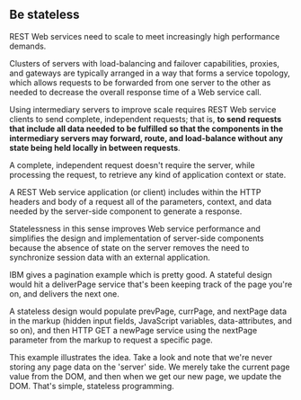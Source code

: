 ## Be stateless

REST Web services need to scale to meet increasingly high performance
demands. 

Clusters of servers with load-balancing and failover
capabilities, proxies, and gateways are typically arranged in a way
that forms a service topology, which allows requests to be forwarded
from one server to the other as needed to decrease the overall
response time of a Web service call. 

Using intermediary servers to
improve scale requires REST Web service clients to send complete,
independent requests; that is, **to send requests that include all
data needed to be fulfilled so that the components in the intermediary
servers may forward, route, and load-balance without any state being
held locally in between requests**.

A complete, independent request doesn't require the server, while
processing the request, to retrieve any kind of application context
or state. 

A REST Web service application (or client) includes within
the HTTP headers and body of a request all of the parameters,
context, and data needed by the server-side component to generate
a response. 

Statelessness in this sense improves Web service
performance and simplifies the design and implementation of server-side
components because the absence of state on the server removes the
need to synchronize session data with an external application.

IBM gives a pagination example which is pretty good. A stateful
design would hit a deliverPage service that's been keeping track
of the page you're on, and delivers the next one. 

A stateless design
would populate prevPage, currPage, and nextPage data in the markup
(hidden input fields, JavaScript variables, data-attributes, and
so on), and then HTTP GET a newPage service using the nextPage
parameter from the markup to request a specific page.

This example illustrates the idea.
Take a look and note that we're never storing any page data
on the 'server' side. We merely take the current page value from
the DOM, and then when we get our new page, we update the DOM.
That's simple, stateless programming.
